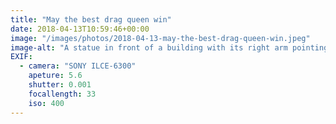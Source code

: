 ```yaml
---
title: "May the best drag queen win"
date: 2018-04-13T10:59:46+00:00
image: "/images/photos/2018-04-13-may-the-best-drag-queen-win.jpeg"
image-alt: "A statue in front of a building with its right arm pointing upwards, similar in style to RuPaul"
EXIF:
  - camera: "SONY ILCE-6300"
    apeture: 5.6
    shutter: 0.001
    focallength: 33
    iso: 400
---
```


